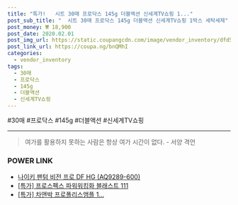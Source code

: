 ```yaml
--- 
title: "특가!   시트 30매 프로닥스 145g 더블액션 신세계TV쇼핑 1..." 
post_sub_title: "  시트 30매 프로닥스 145g 더블액션 신세계TV쇼핑 1박스 세탁세제" 
post_money: ₩ 18,900 
post_date: 2020.02.01 
post_img_url: https://static.coupangcdn.com/image/vendor_inventory/dfd5/61ad173b75ed6a2ea6accdf48b2bed5ca4b3b1e25d605c0fe739aa7de8ab.jpg 
post_link_url: https://coupa.ng/bnQMhI 
categories: 
  - vendor_inventory 
tags: 
  - 30매 
  - 프로닥스 
  - 145g 
  - 더블액션 
  - 신세계TV쇼핑 
--- 
```

  #30매 #프로닥스 #145g #더블액션 #신세계TV쇼핑 
<hr> 

> 여가를 활용하지 못하는 사람은 항상 여가 시간이 없다. - 서양 격언 


### POWER LINK

* <a href="https://blog.naver.com/santokki14/221783623471" target="_blank">나이키 팬텀 비전 프로 DF HG (AQ9289-600)</a>
* <a href="https://blog.naver.com/sakai111/221786181711" target="_blank">[특가] 프로스펙스 파워워킹화 블래스트 111</a>
* <a href="https://blog.naver.com/santokki14/221790115432" target="_blank">[특가] 차앤박 프로폴리스앰플 1...</a>
